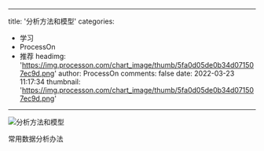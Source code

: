 
---
title: '分析方法和模型'
categories: 
 - 学习
 - ProcessOn
 - 推荐
headimg: 'https://img.processon.com/chart_image/thumb/5fa0d05de0b34d071507ec9d.png'
author: ProcessOn
comments: false
date: 2022-03-23 11:17:34
thumbnail: 'https://img.processon.com/chart_image/thumb/5fa0d05de0b34d071507ec9d.png'
---

<div>   
<img class="thumb" alt="分析方法和模型" src="https://img.processon.com/chart_image/thumb/5fa0d05de0b34d071507ec9d.png" referrerpolicy="no-referrer">
<p>常用数据分析办法</p>  
</div>
            